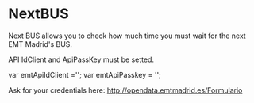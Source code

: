 # NextBUS
Next BUS allows you to check how much time you must wait for the next EMT Madrid's BUS.

API IdClient and ApiPassKey must be setted. 

var emtApiIdClient =''; 
var emtApiPasskey = '';

Ask for your credentials here: http://opendata.emtmadrid.es/Formulario
